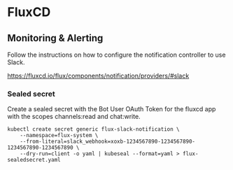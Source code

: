 # FluxCD

## Monitoring & Alerting

Follow the instructions on how to configure the notification controller to use Slack.

https://fluxcd.io/flux/components/notification/providers/#slack

### Sealed secret

Create a sealed secret with the Bot User OAuth Token for the fluxcd app with the scopes channels:read and chat:write.

```
kubectl create secret generic flux-slack-notification \
    --namespace=flux-system \
    --from-literal=slack_webhook=xoxb-1234567890-1234567890-1234567890-1234567890 \
    --dry-run=client -o yaml | kubeseal --format=yaml > flux-sealedsecret.yaml
```
